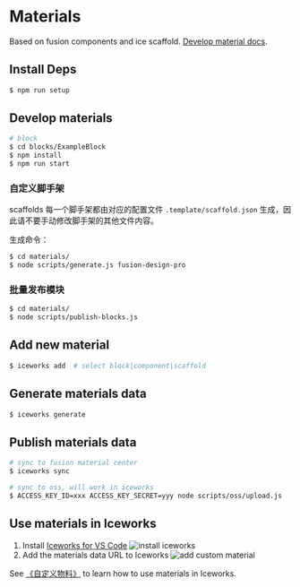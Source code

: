 # Materials

Based on fusion components and ice scaffold. [Develop material docs](https://ice.work/docs/materials/about).

## Install Deps

```bash
$ npm run setup
```

## Develop materials

```bash
# block
$ cd blocks/ExampleBlock
$ npm install
$ npm run start
```

### 自定义脚手架

scaffolds 每一个脚手架都由对应的配置文件 `.template/scaffold.json` 生成，因此请不要手动修改脚手架的其他文件内容。

生成命令：

```bash
$ cd materials/
$ node scripts/generate.js fusion-design-pro
```
### 批量发布模块

```bash
$ cd materials/
$ node scripts/publish-blocks.js
```

## Add new material

```bash
$ iceworks add  # select block|component|scaffold
```

## Generate materials data

```bash
$ iceworks generate
```

## Publish materials data

```bash
# sync to fusion material center
$ iceworks sync

# sync to oss, will work in iceworks
$ ACCESS_KEY_ID=xxx ACCESS_KEY_SECRET=yyy node scripts/oss/upload.js
```

## Use materials in Iceworks

1. Install [Iceworks for VS Code](https://marketplace.visualstudio.com/items?itemName=iceworks-team.iceworks)
  ![install iceworks](https://img.alicdn.com/tfs/TB1EdEDfODsXe8jSZR0XXXK6FXa-1446-906.gif)
2. Add the materials data URL to Iceworks
  ![add custom material](https://img.alicdn.com/tfs/TB1g9iMjTM11u4jSZPxXXahcXXa-1446-906.gif)

See [《自定义物料》](https://ice.work/docs/iceworks/guide/material) to learn how to use materials in Iceworks.